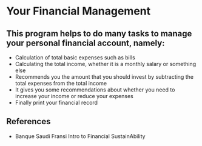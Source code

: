 #  Your Financial Management  

## This program helps to do many tasks to manage your personal financial account, namely:

-	Calculation of total basic expenses such as bills 
-	Calculating the total income, whether it is a monthly salary or something else 
-	Recommends you the amount that you should invest by subtracting the total expenses from the total income 
-	It gives you some recommendations about whether you need to increase your income or reduce your expenses 
-	Finally print your financial record

## References

-  Banque Saudi Fransi Intro to Financial SustainAbility